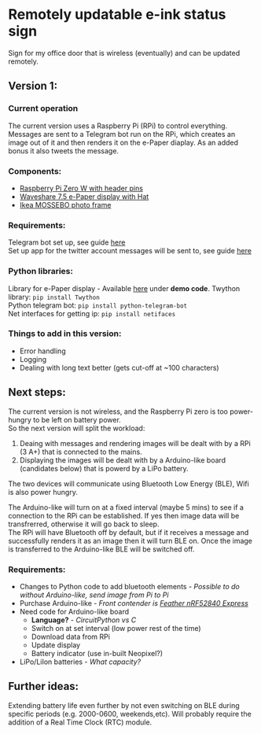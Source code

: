 # Remotely updatable e-ink status sign

Sign for my office door that is wireless (eventually) and can be updated remotely.

## Version 1:

### Current operation

The current version uses a Raspberry Pi (RPi) to control everything.  
Messages are sent to a Telegram bot run on the RPi, which creates an image out of it and then renders it on the e-Paper diaplay. As an added bonus it also tweets the message.  

### Components:

* [Raspberry Pi Zero W with header pins](https://shop.pimoroni.com/products/raspberry-pi-zero-wh-with-pre-soldered-header)
* [Waveshare 7.5 e-Paper display with Hat](https://www.waveshare.com/product/7.5inch-e-paper-hat.htm)
* [Ikea MOSSEBO photo frame](https://www.ikea.com/gb/en/products/decoration/frames-pictures/mossebo-frame-white-stained-oak-effect-art-70303287/)

### Requirements:

Telegram bot set up, see guide [here](https://medium.freecodecamp.org/learn-to-build-your-first-bot-in-telegram-with-python-4c99526765e4)  
Set up app for the twitter account messages will be sent to, see guide [here](https://docs.inboundnow.com/guide/create-twitter-application/)  

### Python libraries:

Library for e-Paper display - Available [here](https://www.waveshare.com/wiki/7.5inch_e-Paper_HAT) under **demo code**.
Twython library: `pip install Twython`  
Python telegram bot: `pip install python-telegram-bot`  
Net interfaces for getting ip: `pip install netifaces`

### Things to add in this version:

* Error handling
* Logging
* Dealing with long text better (gets cut-off at ~100 characters)


## Next steps:

The current version is not wireless, and the Raspberry Pi zero is too power-hungry to be left on battery power.  
So the next version will split the workload:

1. Deaing with messages and rendering images will be dealt with by a RPi (3 A+) that is connected to the mains.  
2. Displaying the images will be dealt with by a Arduino-like board (candidates below) that is powerd by a LiPo battery.

The two devices will communicate using Bluetooth Low Energy (BLE), Wifi is also power hungry.

The Arduino-like will turn on at a fixed interval (maybe 5 mins) to see if a connection to the RPi can be established. If yes then image data will be transfrerred, otherwise it will go back to sleep.  
The RPi will have Bluetooth off by default, but if it receives a message and successfully renders it as an image then it will turn BLE on. Once the image is transferred to the Arduino-like BLE will be switched off.

### Requirements:

* Changes to Python code to add bluetooth elements - *Possible to do without Arduino-like, send image from Pi to Pi*  
* Purchase Arduino-like - *Front contender is [Feather nRF52840 Express](https://shop.pimoroni.com/products/adafruit-feather-nrf52840-express)*  
* Need code for Arduino-like board  
  + **Language?** - *CircuitPython vs C*  
  + Switch on at set interval (low power rest of the time)  
  + Download data from RPi  
  + Update display
  + Battery indicator (use in-built Neopixel?)  
* LiPo/LiIon batteries - *What capacity?*  


## Further ideas:

Extending battery life even further by not even switching on BLE during specific periods (e.g. 2000-0600, weekends,etc). Will probably require the addition of a Real Time Clock (RTC) module.  
